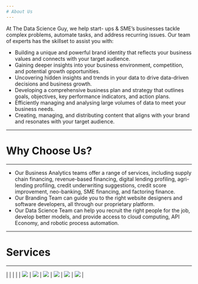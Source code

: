 ```yaml
---
# About Us
---
```


At The Data Science Guy, we help start- ups & SME’s businesses tackle complex problems, automate tasks, and address recurring issues. 
Our team of experts has the skillset to assist you with:

- Building a unique and powerful brand identity that reflects your business values and connects with your target audience.
- Gaining deeper insights into your business environment, competition, and potential growth opportunities.
- Uncovering hidden insights and trends in your data to drive data-driven decisions and business growth.
- Developing a comprehensive business plan and strategy that outlines goals, objectives, key performance indicators, and action plans.
- Efficiently managing and analysing large volumes of data to meet your business needs.
- Creating, managing, and distributing content that aligns with your brand and resonates with your target audience.

---
# Why Choose Us? 
--- 

- Our Business Analytics teams offer a range of services, including supply chain financing, revenue-based financing, digital lending profiling, agri-lending profiling, credit underwriting suggestions, credit score improvement, neo-banking, SME financing, and factoring finance.
- Our Branding Team can guide you to the right website designers and software developers, all through our proprietary platform.
- Our Data Science Team can help you recruit the right people for the job, develop better models, and provide access to cloud computing, API Economy, and robotic process automation.

---
# Services
---
| | | |
| <img src="https://github.com/Mihir-Ai-lab/The_Data_Science_Guy/blob/main/Services/Images/Branding.png"> | <img src="https://github.com/Mihir-Ai-lab/The_Data_Science_Guy/blob/main/Services/Images/Business Analytics.png"> | <img src="https://github.com/Mihir-Ai-lab/The_Data_Science_Guy/blob/main/Services/Images/Data Science.png">
| <img src="https://github.com/Mihir-Ai-lab/The_Data_Science_Guy/blob/main/Services/Images/Business Strategy.png"> | <img src="https://github.com/Mihir-Ai-lab/The_Data_Science_Guy/blob/main/Services/Images/Content Management.png"> | <img src="https://github.com/Mihir-Ai-lab/The_Data_Science_Guy/blob/main/Services/Images/Data Warehousing.png"> |
